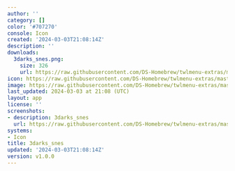 ```yaml
---
author: ''
category: []
color: '#707270'
console: Icon
created: '2024-03-03T21:08:14Z'
description: ''
downloads:
  3darks_snes.png:
    size: 326
    url: https://raw.githubusercontent.com/DS-Homebrew/twlmenu-extras/master/_nds/TWiLightMenu/icons/3darks_snes.png
icon: https://raw.githubusercontent.com/DS-Homebrew/twlmenu-extras/master/_nds/TWiLightMenu/icons/3darks_snes.png
image: https://raw.githubusercontent.com/DS-Homebrew/twlmenu-extras/master/_nds/TWiLightMenu/icons/3darks_snes.png
last_updated: 2024-03-03 at 21:08 (UTC)
layout: app
license: ''
screenshots:
- description: 3darks_snes
  url: https://raw.githubusercontent.com/DS-Homebrew/twlmenu-extras/master/_nds/TWiLightMenu/icons/3darks_snes.png
systems:
- Icon
title: 3darks_snes
updated: '2024-03-03T21:08:14Z'
version: v1.0.0
---
```

